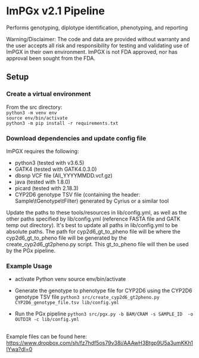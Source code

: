 # lmPGx v2.1 Pipeline
Performs genotyping, diplotype identification, phenotyping, and reporting

Warning/Disclaimer:
The code and data are provided without warranty and the user accepts all risk and responsibility for testing and validating use of lmPGX in their own environment. lmPGX is not FDA approved, nor has approval been sought from the FDA.

## Setup
### Create a virtual environment
From the src directory:<br/> 
`python3 -m venv env`<br/>
`source env/bin/activate`<br/>
`python3 -m pip install -r requirements.txt`

### Download dependencies and update config file
lmPGX requires the following:
* python3 (tested with v3.6.5)
* GATK4 (tested with GATK4.0.3.0)
* dbsnp VCF file (All_YYYYMMDD.vcf.gz)
* java (tested with 1.8.0)
* picard (tested with 2.18.3)
* CYP2D6 genotype TSV file (containing the header: Sample\tGenotype\tFilter) generated by Cyrius or a similar tool

Update the paths to these tools/resources in lib/config.yml, as well as the other paths specified by lib/config.yml (reference FASTA file and GATK temp out directory). It's best to update all paths in lib/config.yml to be absolute paths. The path for cyp2d6_gt_to_pheno file will be where the cyp2d6_gt_to_pheno file will be generated by the create_cyp2d6_gt2pheno.py script. This gt_to_pheno file will then be used by the PGx pipeline.

### Example Usage
* activate Python venv
source env/bin/activate

* Generate the genotype to phenotype file for CYP2D6 using the CYP2D6 genotype TSV file
`python3 src/create_cyp2d6_gt2pheno.py CYP2D6_genotype_file.tsv lib/config.yml`

* Run the PGx pipeline
`python3 src/pgx.py -b BAM/CRAM -s SAMPLE_ID  -o OUTDIR -c lib/config.yml`

##
Example files can be found here:
https://www.dropbox.com/sh/fz7hdf5os79v38j/AAAwH3Btgp9U5a3umKKh1IYwa?dl=0
